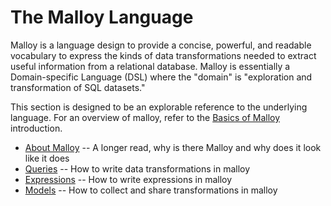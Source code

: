 # The Malloy Language

Malloy is a language design to provide a concise, powerful, and
readable vocabulary to express the kinds of data transformations
needed to extract useful information from a relational database.
Malloy is essentially a Domain-specific Language (DSL) where the
"domain" is "exploration and transformation of SQL datasets."

This section is designed to be an explorable reference to the
underlying language. For an overview of malloy, refer to the [Basics of 
Malloy](../language/basic.md) introduction.

* [About Malloy](about-malloy.md) -- A longer read, why is there Malloy and why does it look like it does
* [Queries](query.md) -- How to write data transformations in malloy
* [Expressions](expressions.md) -- How to write expressions in malloy
* [Models](statement.md) -- How to collect and share transformations in malloy
